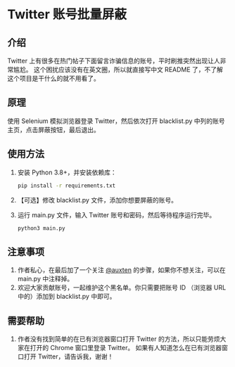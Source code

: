 # Twitter 账号批量屏蔽

## 介绍

Twitter 上有很多在热门帖子下面留言诈骗信息的账号，平时刷推突然出现让人非常尴尬。
这个困扰应该没有在英文圈，所以就直接写中文 README 了，不了解这个项目是干什么的就不用看了。

## 原理

使用 Selenium 模拟浏览器登录 Twitter，然后依次打开 blacklist.py 中列的账号主页，点击屏蔽按钮，最后退出。

## 使用方法

1. 安装 Python 3.8+，并安装依赖库：

    ```bash
    pip install -r requirements.txt
    ```

2. 【可选】修改 blacklist.py 文件，添加你想要屏蔽的账号。
3. 运行 main.py 文件，输入 Twitter 账号和密码，然后等待程序运行完毕。

    ```bash
    python3 main.py
    ```

## 注意事项

1. 作者私心，在最后加了一个关注 [@auxten](https://twitter.com/auxten) 的步骤，如果你不想关注，可以在 main.py 中注释掉。
2. 欢迎大家贡献账号，一起维护这个黑名单。你只需要把账号 ID （浏览器 URL 中的）添加到 blacklist.py 中即可。

## 需要帮助

1. 作者没有找到简单的在已有浏览器窗口打开 Twitter 的方法，所以只能劳烦大家在打开的 Chrome 窗口里登录 Twitter。
    如果有人知道怎么在已有浏览器窗口打开 Twitter，请告诉我，谢谢！